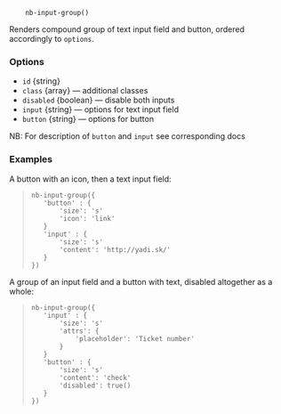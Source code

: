 ```
    nb-input-group()
```

Renders compound group of text input field and button, ordered accordingly to `options`.

### Options

* `id` {string}
* `class` {array} — additional classes
* `disabled` {boolean} — disable both inputs
* `input` {string} — options for text input field
* `button` {string} — options for button

NB: For description of `button` and `input` see corresponding docs

### Examples

A button with an icon, then a text input field:

> <div example="input-group1"/>
>
> ```yate
> nb-input-group({
>    'button' : {
>        'size': 's'
>        'icon': 'link'
>    }
>    'input' : {
>        'size': 's'
>        'content': 'http://yadi.sk/'
>    }
> })
> ```

A group of an input field and a button with text, disabled altogether as a whole:

> <div example="input-group"/>
>
> ```yate
> nb-input-group({
>    'input' : {
>        'size': 's'
>        'attrs': {
>            'placeholder': 'Ticket number'
>        }
>    }
>    'button' : {
>        'size': 's'
>        'content': 'check'
>        'disabled': true()
>    }
> })
> ```